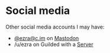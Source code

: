 # Social media
Other social media accounts I may have:

- [@ezra@c.im](https://c.im/web/@ezra) on [Mastodon](https://joinmastodon.org/)
- /u/ezra on Guilded with a [Server](https://www.guilded.gg/i/keN0Jnrp)
